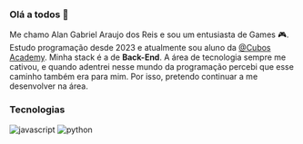 ### Olá a todos :japanese_goblin:

Me chamo Alan Gabriel Araujo dos Reis e sou um entusiasta de Games :video_game:. Estudo programação desde 2023 e atualmente sou aluno da [@Cubos Academy](https://cubos.academy/). Minha stack é a de **Back-End**. A área de tecnologia sempre me cativou, e quando adentrei nesse mundo da programação percebi que esse caminho também era para mim. Por isso, pretendo continuar a me desenvolver na área.

### Tecnologias

![javascript](https://img.shields.io/badge/JavaScript-323330?style=for-the-badge&logo=javascript&logoColor=yellow) ![python](https://img.shields.io/badge/Python-FFD43B?style=for-the-badge&logo=python&logoColor=blue)


